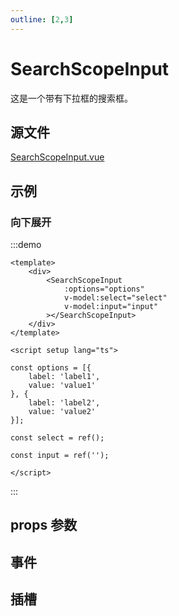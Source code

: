 ```yaml
---
outline: [2,3]
---
```


# SearchScopeInput
这是一个带有下拉框的搜索框。

## 源文件

[SearchScopeInput.vue](https://github.com/shiouhoo/hooui/blob/main/src/package/searchscopeinput/Index.vue)

## 示例
### 向下展开

:::demo

```vue
<template>
    <div>
        <SearchScopeInput
            :options="options"
            v-model:select="select"
            v-model:input="input"
        ></SearchScopeInput>
    </div>
</template>

<script setup lang="ts">

const options = [{
    label: 'label1',
    value: 'value1'
}, {
    label: 'label2',
    value: 'value2'
}];

const select = ref();

const input = ref('');

</script>
```
:::


## props 参数

<script setup lang="ts">

const data = [
    {
        name: 'select(v-model)',
        desc: '选中的值',
        type: 'string',
        defaultValue: '-',
    },
    {
        name: 'input(v-model)',
        desc: '输入框的值',
        type: 'string',
        defaultValue: '-',
    },
    {
        name: 'options',
        desc: '下拉框的选项',
        type: 'Array<{label: string, value: string}>',
        defaultValue: '-',
    },
    {
        name: 'fieldNames',
        desc: '同antdv的fieldNames',
        type: 'object',
        defaultValue: '-',
    },
    {
        name: 'placeholder',
        desc: '数组，第一个元素为下拉框的placeholder，第二个元素为输入框的placeholder',
        type: 'string[]',
        defaultValue: '-',
    },
];

const data2 = [
    {
        name: 'select-change',
        desc: '下拉框选中值改变时触发，参数为选中的id',
        params: 'value: string',
    },
    {
        name: 'input-change',
        desc: '输入框值改变时触发，参数为输入框的值',
        params: 'value: string',
    },
    {
        name: 'input-blur',
        desc: '输入框失去焦点时触发，参数为输入框的值',
        params: 'value: string',
    },
    {
        name: 'input-enter',
        desc: '输入框按下回车时触发，参数为输入框的值',
        params: 'value: string',
    },
];

const data3 = [
    {
        name: 'suffix',
        desc: '输入框右侧图标',
        params: '-',
    },
];
</script>

<ParamsTable :data="data"></ParamsTable>

## 事件

<EmitTable :data="data2"></EmitTable>

## 插槽

<SlotTable :data="data3"></SlotTable>
